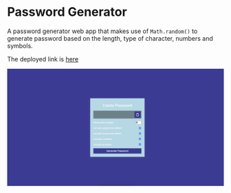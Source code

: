 # Password Generator

A password generator web app that makes use of `Math.random()` to generate password based on the length, type of character, numbers and symbols.

The deployed link is [here](https://yourpassword.netlify.app/)

![image](Image/Project.png)

